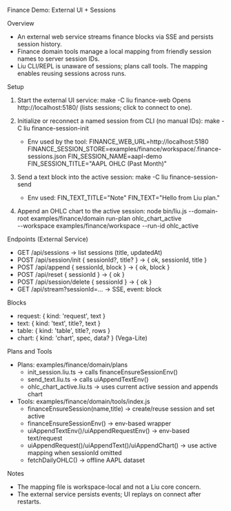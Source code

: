 Finance Demo: External UI + Sessions

Overview
- An external web service streams finance blocks via SSE and persists session history.
- Finance domain tools manage a local mapping from friendly session names to server session IDs.
- Liu CLI/REPL is unaware of sessions; plans call tools. The mapping enables reusing sessions across runs.

Setup
1) Start the external UI service:
   make -C liu finance-web
   Opens http://localhost:5180/ (lists sessions; click to connect to one).

2) Initialize or reconnect a named session from CLI (no manual IDs):
   make -C liu finance-session-init
   - Env used by the tool:
     FINANCE_WEB_URL=http://localhost:5180
     FINANCE_SESSION_STORE=examples/finance/workspace/.finance-sessions.json
     FIN_SESSION_NAME=aapl-demo
     FIN_SESSION_TITLE="AAPL OHLC (Past Month)"

3) Send a text block into the active session:
   make -C liu finance-session-send
   - Env used:
     FIN_TEXT_TITLE="Note"
     FIN_TEXT="Hello from Liu plan."

4) Append an OHLC chart to the active session:
   node bin/liu.js --domain-root examples/finance/domain run-plan ohlc_chart_active \
     --workspace examples/finance/workspace --run-id ohlc_active

Endpoints (External Service)
- GET /api/sessions → list sessions (title, updatedAt)
- POST /api/session/init { sessionId?, title? } → { ok, sessionId, title }
- POST /api/append { sessionId, block } → { ok, block }
- POST /api/reset { sessionId } → { ok }
- POST /api/session/delete { sessionId } → { ok }
- GET /api/stream?sessionId=... → SSE, event: block

Blocks
- request: { kind: 'request', text }
- text:    { kind: 'text', title?, text }
- table:   { kind: 'table', title?, rows }
- chart:   { kind: 'chart', spec, data? } (Vega-Lite)

Plans and Tools
- Plans: examples/finance/domain/plans
  - init_session.liu.ts → calls financeEnsureSessionEnv()
  - send_text.liu.ts → calls uiAppendTextEnv()
  - ohlc_chart_active.liu.ts → uses current active session and appends chart
- Tools: examples/finance/domain/tools/index.js
  - financeEnsureSession(name,title) → create/reuse session and set active
  - financeEnsureSessionEnv() → env-based wrapper
  - uiAppendTextEnv()/uiAppendRequestEnv() → env-based text/request
  - uiAppendRequest()/uiAppendText()/uiAppendChart() → use active mapping when sessionId omitted
  - fetchDailyOHLC() → offline AAPL dataset

Notes
- The mapping file is workspace-local and not a Liu core concern.
- The external service persists events; UI replays on connect after restarts.

